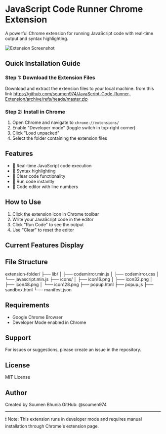 # JavaScript Code Runner Chrome Extension

A powerful Chrome extension for running JavaScript code with real-time output and syntax highlighting.

![Extension Screenshot](![image]([https://github.com/user-attachments/assets/1df54272-decc-4ba5-876d-b21b4838e920](https://github.com/soumen974/JavaScript-Code-Runner-Extension/blob/master/image.png))
)

## Quick Installation Guide

### Step 1: Download the Extension Files
Download and extract the extension files to your local machine.
from this link
https://github.com/soumen974/JavaScript-Code-Runner-Extension/archive/refs/heads/master.zip

### Step 2: Install in Chrome 
1. Open Chrome and navigate to `chrome://extensions/`
2. Enable "Developer mode" (toggle switch in top-right corner)
3. Click "Load unpacked"
4. Select the folder containing the extension files

## Features

- 🚀 Real-time JavaScript code execution
- 🎨 Syntax highlighting
- 🧹 Clear code functionality
- 🔄 Run code instantly
- 📝 Code editor with line numbers

## How to Use

1. Click the extension icon in Chrome toolbar
2. Write your JavaScript code in the editor
3. Click "Run Code" to see the output
4. Use "Clear" to reset the editor

## Current Features Display

## File Structure
extension-folder/
├── lib/
│ ├── codemirror.min.js
│ ├── codemirror.css
│ └── javascript.min.js
├── icons/
│ ├── icon16.png
│ ├── icon32.png
│ ├── icon48.png
│ └── icon128.png
├── popup.html
├── popup.js
├── sandbox.html
└── manifest.json
## Requirements
- Google Chrome Browser
- Developer Mode enabled in Chrome

## Support
For issues or suggestions, please create an issue in the repository.

## License
MIT License

## Author
Created by Soumen Bhunia
GitHub: @soumen974

---

❗ Note: This extension runs in developer mode and requires manual installation through Chrome's extension page.
